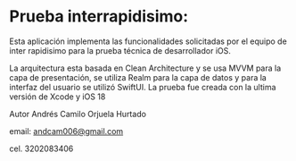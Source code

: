 # Prueba interrapidisimo:

Esta aplicación implementa las funcionalidades solicitadas por el equipo de inter rapidisimo para la prueba técnica de desarrollador iOS.

La arquitectura esta basada en Clean Architecture y se usa MVVM para la capa de presentación, se utiliza Realm para la capa de datos y para la interfaz del usuario se utilizó SwiftUI.
La prueba fue creada con la ultima versión de Xcode y iOS 18

Autor
Andrés Camilo Orjuela Hurtado

email: andcam006@gmail.com

cel. 3202083406
